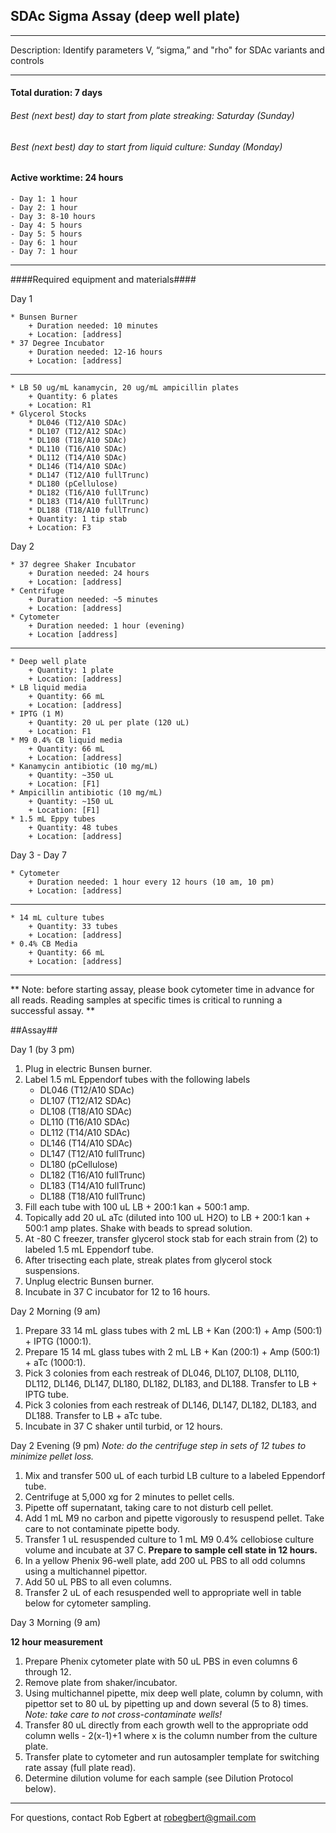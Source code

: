 SDAc Sigma Assay (deep well plate)
-----------
- - - - - - - - - - - - - - - - - - - - - - - - - - - - - - - - - - - - - - - - - - - -
Description: Identify parameters V, “sigma,” and "rho" for SDAc variants and controls

- - - - - - - - - - - - - - - - - - - - - - - - - - - - - - - - - - - - - - - - - - - -
#### Total duration: 7 days ####
###### Best (next best) day to start from plate streaking: Saturday (Sunday) ######
###### Best (next best) day to start from liquid culture: Sunday (Monday) ######
#### Active worktime: 24 hours

    - Day 1: 1 hour
    - Day 2: 1 hour
    - Day 3: 8-10 hours
    - Day 4: 5 hours
    - Day 5: 5 hours
    - Day 6: 1 hour
    - Day 7: 1 hour
    
- - - - - - - - - - - - - - - - - - - - - - - - - - - - - - - - - - - - - - - - - - - -

####Required equipment and materials####

Day 1

    * Bunsen Burner
        + Duration needed: 10 minutes
        + Location: [address]
    * 37 Degree Incubator
        + Duration needed: 12-16 hours
        + Location: [address]
  
------

    * LB 50 ug/mL kanamycin, 20 ug/mL ampicillin plates
        + Quantity: 6 plates
        + Location: R1
    * Glycerol Stocks
        * DL046 (T12/A10 SDAc)
        * DL107 (T12/A12 SDAc)
        * DL108 (T18/A10 SDAc)
        * DL110 (T16/A10 SDAc)
        * DL112 (T14/A10 SDAc)
        * DL146 (T14/A10 SDAc)
        * DL147 (T12/A10 fullTrunc)
        * DL180 (pCellulose)
        * DL182 (T16/A10 fullTrunc)
        * DL183 (T14/A10 fullTrunc)
        * DL188 (T18/A10 fullTrunc)
        + Quantity: 1 tip stab
        + Location: F3

Day 2

    * 37 degree Shaker Incubator
        + Duration needed: 24 hours
        + Location: [address]
    * Centrifuge
        + Duration needed: ~5 minutes
        + Location: [address]
    * Cytometer
        + Duration needed: 1 hour (evening)
        + Location [address]

---------

        
    * Deep well plate
        + Quantity: 1 plate
        + Location: [address]
    * LB liquid media
        + Quantity: 66 mL
        + Location: [address]
    * IPTG (1 M)
        + Quantity: 20 uL per plate (120 uL)
        + Location: F1        
    * M9 0.4% CB liquid media
        + Quantity: 66 mL
        + Location: [address]
    * Kanamycin antibiotic (10 mg/mL)
        + Quantity: ~350 uL
        + Location: [F1]
    * Ampicillin antibiotic (10 mg/mL)
        + Quantity: ~150 uL
        + Location: [F1]
    * 1.5 mL Eppy tubes
        + Quantity: 48 tubes
        + Location: [address]

Day 3 - Day 7

    * Cytometer
        + Duration needed: 1 hour every 12 hours (10 am, 10 pm)
        + Location: [address]

---------

    * 14 mL culture tubes
        + Quantity: 33 tubes
        + Location: [address]
    * 0.4% CB Media
        + Quantity: 66 mL
        + Location: [address]
        

- - - - - - - - - - - - - - - - - - - - - - - - - - - - - - - - - - - - - - - - - - - - 

** Note: before starting assay, please book cytometer time in advance for all reads. Reading samples at specific times is critical to running a successful assay. **

##Assay##

Day 1 (by 3 pm)

1. Plug in electric Bunsen burner.
2. Label 1.5 mL Eppendorf tubes with the following labels
    * DL046 (T12/A10 SDAc)
    * DL107 (T12/A12 SDAc)
    * DL108 (T18/A10 SDAc)
    * DL110 (T16/A10 SDAc)
    * DL112 (T14/A10 SDAc)
    * DL146 (T14/A10 SDAc)
    * DL147 (T12/A10 fullTrunc)
    * DL180 (pCellulose)
    * DL182 (T16/A10 fullTrunc)
    * DL183 (T14/A10 fullTrunc)
    * DL188 (T18/A10 fullTrunc)
3. Fill each tube with 100 uL LB + 200:1 kan + 500:1 amp.
4. Topically add 20 uL aTc (diluted into 100 uL H2O) to LB + 200:1 kan + 500:1 amp plates. Shake with beads to spread solution.
5. At -80 C freezer, transfer glycerol stock stab for each strain from (2) to labeled 1.5 mL Eppendorf tube.
5. After trisecting each plate, streak plates from glycerol stock suspensions.
6. Unplug electric Bunsen burner.
7. Incubate in 37 C incubator for 12 to 16 hours.

Day 2 Morning (9 am)

1. Prepare 33 14 mL glass tubes with 2 mL LB + Kan (200:1) + Amp (500:1) + IPTG (1000:1).
2. Prepare 15 14 mL glass tubes with 2 mL LB + Kan (200:1) + Amp (500:1) + aTc (1000:1).
3. Pick 3 colonies from each restreak of DL046, DL107, DL108, DL110, DL112, DL146, DL147, DL180, DL182, DL183, and DL188. Transfer to LB + IPTG tube.
4. Pick 3 colonies from each restreak of DL146, DL147, DL182, DL183, and DL188. Transfer to LB + aTc tube.
5. Incubate in 37 C shaker until turbid, or 12 hours.

Day 2 Evening (9 pm)
*Note: do the centrifuge step in sets of 12 tubes to minimize pellet loss.*
1. Mix and transfer 500 uL of each turbid LB culture to a labeled Eppendorf tube.
2. Centrifuge at 5,000 xg for 2 minutes to pellet cells.
3. Pipette off supernatant, taking care to not disturb cell pellet.
4. Add 1 mL M9 no carbon and pipette vigorously to resuspend pellet. Take care to not contaminate pipette body.
5. Transfer 1 uL resuspended culture to 1 mL M9 0.4% cellobiose culture volume and incubate at 37 C.
**Prepare to sample cell state in 12 hours.**
6. In a yellow Phenix 96-well plate, add 200 uL PBS to all odd columns using a multichannel pipettor.
7. Add 50 uL PBS to all even columns.
8. Transfer 2 uL of each resuspended well to appropriate well in table below for cytometer sampling.

Day 3 Morning (9 am)

**12 hour measurement**
1. Prepare Phenix cytometer plate with 50 uL PBS in even columns 6 through 12.
2. Remove plate from shaker/incubator.
3. Using multichannel pipette, mix deep well plate, column by column, with pipettor set to 80 uL by pipetting up and down several (5 to 8) times.
*Note: take care to not cross-contaminate wells!*
4. Transfer 80 uL directly from each growth well to the appropriate odd column wells - 2(x-1)+1 where x is the column number from the culture plate.
5. Transfer plate to cytometer and run autosampler template for switching rate assay (full plate read).
6. Determine dilution volume for each sample (see Dilution Protocol below).



- - - - - - - - - - - - - - - - - - - - - - - - - - - - - - - - - - - - - - - - - - - - 
       
For questions, contact Rob Egbert at robegbert@gmail.com    
